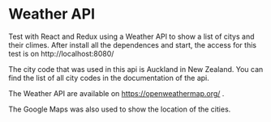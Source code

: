 # Weather API

Test with React and Redux using a Weather API to show a list of citys and their climes. After install all the dependences and start, the access for this test is on http://localhost:8080/

The city code that was used in this api is Auckland in New Zealand. You can find the list of all city codes in the documentation of the api.

The Weather API are available on https://openweathermap.org/ .

The Google Maps was also used to show the location of the cities.
